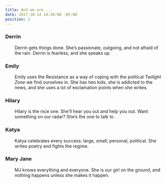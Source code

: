 ```yaml
---
title: And we are ...
date: 2017-10-14 14:30:00 -05:00
position: 1
---
```


<h3 style="text-align: left;">Derrin</h3>
<p style="padding-left: 30px;">Derrin gets things done. She&rsquo;s passionate, outgoing, and not afraid of the rain. Derrin is fearless, and she speaks up.</p>
<h3>Emily</h3>
<p style="padding-left: 30px;">Emily uses the Resistance as a way of coping with the political <em>Twilight Zone</em> we find ourselves in. She has two kids, she is addicted to the news, and she uses a lot of exclamation points when she writes.</p>
<h3>Hilary</h3>
<p style="padding-left: 30px;">Hilary is the nice one. She&rsquo;ll hear you out and help you out. Want something on our radar? She&rsquo;s the one to talk to.</p>
<h3>Katya</h3>
<p style="padding-left: 30px;">Katya celebrates every success: large, small; personal, political. She writes poetry and fights the regime.</p>
<h3>Mary Jane</h3>
<p style="padding-left: 30px;">MJ knows everything and everyone. She is our girl on the ground, and nothing happens unless she makes it happen.</p>